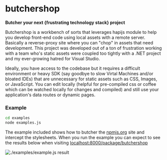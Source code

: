 butchershop
===========

**Butcher your next {frustrating technology stack} project**

Butchershop is a workbench of sorts that leverages hapijs module to help you develop front-end code 
using local assets with a remote server.  Basically a reverse-proxy site where you can "chop" in 
assets that need development.  This project was developed out of a ton of frustration working with a 
team who's static assets were coupled too tightly with a .NET project and my ever-growing hatred for 
Visual Studio.

Ideally, you have access to the codebase but it requires a difficult environment or heavy SDK (say 
goodbye to slow Virtal Machines and/or bloated IDEs) that are unnecessary for static assets such as 
CSS, Images, or JavaScript.  You can edit locally (helpful for pre-compiled css or coffee which can 
be watched locally for changes and compiled) and still use your application's data routes or dynamic
pages.

### Example

```bash
cd examples
node examples.js
```

The example included shows how to butcher the [npmjs.org](http://npmjs.org) site and intercept the 
stylesheets.  When you run the example you can expect to see the results below when visiting 
[localhost:8000/package/butchershop](http://localhost:8000/package/butchershop)  

![./examples/example.js result](https://raw.github.com/ruzz311/butchershop/master/examples/butchershop.gif)
